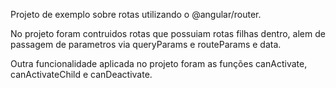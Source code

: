 Projeto de exemplo sobre rotas utilizando o @angular/router.

No projeto foram contruidos rotas que possuiam rotas filhas dentro, alem de passagem de parametros via queryParams e routeParams e data.

Outra funcionalidade aplicada no projeto foram as funções canActivate, canActivateChild e canDeactivate.
